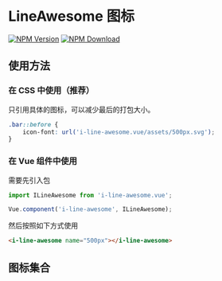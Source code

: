 # LineAwesome 图标

[![NPM Version][npm-img]][npm-url]
[![NPM Download][download-img]][download-url]

[npm-img]: http://img.shields.io/npm/v/i-line-awesome.vue.svg?style=flat-square
[npm-url]: http://npmjs.org/package/i-line-awesome.vue
[download-img]: https://img.shields.io/npm/dm/i-line-awesome.vue.svg?style=flat-square
[download-url]: https://npmjs.org/package/i-line-awesome.vue

## 使用方法

### 在 CSS 中使用（推荐）

只引用具体的图标，可以减少最后的打包大小。

``` css
.bar::before {
    icon-font: url('i-line-awesome.vue/assets/500px.svg');
}
```

### 在 Vue 组件中使用

需要先引入包

``` js
import ILineAwesome from 'i-line-awesome.vue';

Vue.component('i-line-awesome', ILineAwesome);
```

然后按照如下方式使用

``` html
<i-line-awesome name="500px"></i-line-awesome>
```

## 图标集合

<u-icon-example title="500px"><i-line-awesome name="500px"></i-line-awesome></u-icon-example>
<u-icon-example title="adjust"><i-line-awesome name="adjust"></i-line-awesome></u-icon-example>
<u-icon-example title="adn"><i-line-awesome name="adn"></i-line-awesome></u-icon-example>
<u-icon-example title="align-center"><i-line-awesome name="align-center"></i-line-awesome></u-icon-example>
<u-icon-example title="align-justify"><i-line-awesome name="align-justify"></i-line-awesome></u-icon-example>
<u-icon-example title="align-left"><i-line-awesome name="align-left"></i-line-awesome></u-icon-example>
<u-icon-example title="align-right"><i-line-awesome name="align-right"></i-line-awesome></u-icon-example>
<u-icon-example title="amazon"><i-line-awesome name="amazon"></i-line-awesome></u-icon-example>
<u-icon-example title="ambulance"><i-line-awesome name="ambulance"></i-line-awesome></u-icon-example>
<u-icon-example title="anchor"><i-line-awesome name="anchor"></i-line-awesome></u-icon-example>
<u-icon-example title="android"><i-line-awesome name="android"></i-line-awesome></u-icon-example>
<u-icon-example title="angellist"><i-line-awesome name="angellist"></i-line-awesome></u-icon-example>
<u-icon-example title="angle-double-down"><i-line-awesome name="angle-double-down"></i-line-awesome></u-icon-example>
<u-icon-example title="angle-double-left"><i-line-awesome name="angle-double-left"></i-line-awesome></u-icon-example>
<u-icon-example title="angle-double-right"><i-line-awesome name="angle-double-right"></i-line-awesome></u-icon-example>
<u-icon-example title="angle-double-up"><i-line-awesome name="angle-double-up"></i-line-awesome></u-icon-example>
<u-icon-example title="angle-down"><i-line-awesome name="angle-down"></i-line-awesome></u-icon-example>
<u-icon-example title="angle-left"><i-line-awesome name="angle-left"></i-line-awesome></u-icon-example>
<u-icon-example title="angle-right"><i-line-awesome name="angle-right"></i-line-awesome></u-icon-example>
<u-icon-example title="angle-up"><i-line-awesome name="angle-up"></i-line-awesome></u-icon-example>
<u-icon-example title="apple"><i-line-awesome name="apple"></i-line-awesome></u-icon-example>
<u-icon-example title="archive"><i-line-awesome name="archive"></i-line-awesome></u-icon-example>
<u-icon-example title="area-chart"><i-line-awesome name="area-chart"></i-line-awesome></u-icon-example>
<u-icon-example title="arrow-circle-down"><i-line-awesome name="arrow-circle-down"></i-line-awesome></u-icon-example>
<u-icon-example title="arrow-circle-left"><i-line-awesome name="arrow-circle-left"></i-line-awesome></u-icon-example>
<u-icon-example title="arrow-circle-o-down"><i-line-awesome name="arrow-circle-o-down"></i-line-awesome></u-icon-example>
<u-icon-example title="arrow-circle-o-left"><i-line-awesome name="arrow-circle-o-left"></i-line-awesome></u-icon-example>
<u-icon-example title="arrow-circle-o-right"><i-line-awesome name="arrow-circle-o-right"></i-line-awesome></u-icon-example>
<u-icon-example title="arrow-circle-o-up"><i-line-awesome name="arrow-circle-o-up"></i-line-awesome></u-icon-example>
<u-icon-example title="arrow-circle-right"><i-line-awesome name="arrow-circle-right"></i-line-awesome></u-icon-example>
<u-icon-example title="arrow-circle-up"><i-line-awesome name="arrow-circle-up"></i-line-awesome></u-icon-example>
<u-icon-example title="arrow-down"><i-line-awesome name="arrow-down"></i-line-awesome></u-icon-example>
<u-icon-example title="arrow-left"><i-line-awesome name="arrow-left"></i-line-awesome></u-icon-example>
<u-icon-example title="arrow-right"><i-line-awesome name="arrow-right"></i-line-awesome></u-icon-example>
<u-icon-example title="arrow-up"><i-line-awesome name="arrow-up"></i-line-awesome></u-icon-example>
<u-icon-example title="arrows-alt"><i-line-awesome name="arrows-alt"></i-line-awesome></u-icon-example>
<u-icon-example title="arrows-h"><i-line-awesome name="arrows-h"></i-line-awesome></u-icon-example>
<u-icon-example title="arrows-v"><i-line-awesome name="arrows-v"></i-line-awesome></u-icon-example>
<u-icon-example title="arrows"><i-line-awesome name="arrows"></i-line-awesome></u-icon-example>
<u-icon-example title="asterisk"><i-line-awesome name="asterisk"></i-line-awesome></u-icon-example>
<u-icon-example title="at"><i-line-awesome name="at"></i-line-awesome></u-icon-example>
<u-icon-example title="automobile"><i-line-awesome name="automobile"></i-line-awesome></u-icon-example>
<u-icon-example title="backward"><i-line-awesome name="backward"></i-line-awesome></u-icon-example>
<u-icon-example title="balance-scale"><i-line-awesome name="balance-scale"></i-line-awesome></u-icon-example>
<u-icon-example title="ban"><i-line-awesome name="ban"></i-line-awesome></u-icon-example>
<u-icon-example title="bank"><i-line-awesome name="bank"></i-line-awesome></u-icon-example>
<u-icon-example title="bar-chart-o"><i-line-awesome name="bar-chart-o"></i-line-awesome></u-icon-example>
<u-icon-example title="bar-chart"><i-line-awesome name="bar-chart"></i-line-awesome></u-icon-example>
<u-icon-example title="barcode"><i-line-awesome name="barcode"></i-line-awesome></u-icon-example>
<u-icon-example title="bars"><i-line-awesome name="bars"></i-line-awesome></u-icon-example>
<u-icon-example title="battery-0"><i-line-awesome name="battery-0"></i-line-awesome></u-icon-example>
<u-icon-example title="battery-1"><i-line-awesome name="battery-1"></i-line-awesome></u-icon-example>
<u-icon-example title="battery-2"><i-line-awesome name="battery-2"></i-line-awesome></u-icon-example>
<u-icon-example title="battery-3"><i-line-awesome name="battery-3"></i-line-awesome></u-icon-example>
<u-icon-example title="battery-4"><i-line-awesome name="battery-4"></i-line-awesome></u-icon-example>
<u-icon-example title="battery-empty"><i-line-awesome name="battery-empty"></i-line-awesome></u-icon-example>
<u-icon-example title="battery-full"><i-line-awesome name="battery-full"></i-line-awesome></u-icon-example>
<u-icon-example title="battery-half"><i-line-awesome name="battery-half"></i-line-awesome></u-icon-example>
<u-icon-example title="battery-quarter"><i-line-awesome name="battery-quarter"></i-line-awesome></u-icon-example>
<u-icon-example title="battery-three-quarters"><i-line-awesome name="battery-three-quarters"></i-line-awesome></u-icon-example>
<u-icon-example title="bed"><i-line-awesome name="bed"></i-line-awesome></u-icon-example>
<u-icon-example title="beer"><i-line-awesome name="beer"></i-line-awesome></u-icon-example>
<u-icon-example title="behance-square"><i-line-awesome name="behance-square"></i-line-awesome></u-icon-example>
<u-icon-example title="behance"><i-line-awesome name="behance"></i-line-awesome></u-icon-example>
<u-icon-example title="bell-o"><i-line-awesome name="bell-o"></i-line-awesome></u-icon-example>
<u-icon-example title="bell-slash-o"><i-line-awesome name="bell-slash-o"></i-line-awesome></u-icon-example>
<u-icon-example title="bell-slash"><i-line-awesome name="bell-slash"></i-line-awesome></u-icon-example>
<u-icon-example title="bell"><i-line-awesome name="bell"></i-line-awesome></u-icon-example>
<u-icon-example title="bicycle"><i-line-awesome name="bicycle"></i-line-awesome></u-icon-example>
<u-icon-example title="binoculars"><i-line-awesome name="binoculars"></i-line-awesome></u-icon-example>
<u-icon-example title="birthday-cake"><i-line-awesome name="birthday-cake"></i-line-awesome></u-icon-example>
<u-icon-example title="bitbucket-square"><i-line-awesome name="bitbucket-square"></i-line-awesome></u-icon-example>
<u-icon-example title="bitbucket"><i-line-awesome name="bitbucket"></i-line-awesome></u-icon-example>
<u-icon-example title="bitcoin"><i-line-awesome name="bitcoin"></i-line-awesome></u-icon-example>
<u-icon-example title="black-tie"><i-line-awesome name="black-tie"></i-line-awesome></u-icon-example>
<u-icon-example title="bold"><i-line-awesome name="bold"></i-line-awesome></u-icon-example>
<u-icon-example title="bolt"><i-line-awesome name="bolt"></i-line-awesome></u-icon-example>
<u-icon-example title="bomb"><i-line-awesome name="bomb"></i-line-awesome></u-icon-example>
<u-icon-example title="book"><i-line-awesome name="book"></i-line-awesome></u-icon-example>
<u-icon-example title="bookmark-o"><i-line-awesome name="bookmark-o"></i-line-awesome></u-icon-example>
<u-icon-example title="bookmark"><i-line-awesome name="bookmark"></i-line-awesome></u-icon-example>
<u-icon-example title="briefcase"><i-line-awesome name="briefcase"></i-line-awesome></u-icon-example>
<u-icon-example title="btc"><i-line-awesome name="btc"></i-line-awesome></u-icon-example>
<u-icon-example title="bug"><i-line-awesome name="bug"></i-line-awesome></u-icon-example>
<u-icon-example title="building-o"><i-line-awesome name="building-o"></i-line-awesome></u-icon-example>
<u-icon-example title="building"><i-line-awesome name="building"></i-line-awesome></u-icon-example>
<u-icon-example title="bullhorn"><i-line-awesome name="bullhorn"></i-line-awesome></u-icon-example>
<u-icon-example title="bullseye"><i-line-awesome name="bullseye"></i-line-awesome></u-icon-example>
<u-icon-example title="bus"><i-line-awesome name="bus"></i-line-awesome></u-icon-example>
<u-icon-example title="buysellads"><i-line-awesome name="buysellads"></i-line-awesome></u-icon-example>
<u-icon-example title="cab"><i-line-awesome name="cab"></i-line-awesome></u-icon-example>
<u-icon-example title="calculator"><i-line-awesome name="calculator"></i-line-awesome></u-icon-example>
<u-icon-example title="calendar-check-o"><i-line-awesome name="calendar-check-o"></i-line-awesome></u-icon-example>
<u-icon-example title="calendar-minus-o"><i-line-awesome name="calendar-minus-o"></i-line-awesome></u-icon-example>
<u-icon-example title="calendar-o"><i-line-awesome name="calendar-o"></i-line-awesome></u-icon-example>
<u-icon-example title="calendar-plus-o"><i-line-awesome name="calendar-plus-o"></i-line-awesome></u-icon-example>
<u-icon-example title="calendar-times-o"><i-line-awesome name="calendar-times-o"></i-line-awesome></u-icon-example>
<u-icon-example title="calendar"><i-line-awesome name="calendar"></i-line-awesome></u-icon-example>
<u-icon-example title="camera-retro"><i-line-awesome name="camera-retro"></i-line-awesome></u-icon-example>
<u-icon-example title="camera"><i-line-awesome name="camera"></i-line-awesome></u-icon-example>
<u-icon-example title="car"><i-line-awesome name="car"></i-line-awesome></u-icon-example>
<u-icon-example title="caret-down"><i-line-awesome name="caret-down"></i-line-awesome></u-icon-example>
<u-icon-example title="caret-left"><i-line-awesome name="caret-left"></i-line-awesome></u-icon-example>
<u-icon-example title="caret-right"><i-line-awesome name="caret-right"></i-line-awesome></u-icon-example>
<u-icon-example title="caret-square-o-down"><i-line-awesome name="caret-square-o-down"></i-line-awesome></u-icon-example>
<u-icon-example title="caret-square-o-left"><i-line-awesome name="caret-square-o-left"></i-line-awesome></u-icon-example>
<u-icon-example title="caret-square-o-right"><i-line-awesome name="caret-square-o-right"></i-line-awesome></u-icon-example>
<u-icon-example title="caret-square-o-up"><i-line-awesome name="caret-square-o-up"></i-line-awesome></u-icon-example>
<u-icon-example title="caret-up"><i-line-awesome name="caret-up"></i-line-awesome></u-icon-example>
<u-icon-example title="cart-arrow-down"><i-line-awesome name="cart-arrow-down"></i-line-awesome></u-icon-example>
<u-icon-example title="cart-plus"><i-line-awesome name="cart-plus"></i-line-awesome></u-icon-example>
<u-icon-example title="cc-amex"><i-line-awesome name="cc-amex"></i-line-awesome></u-icon-example>
<u-icon-example title="cc-diners-club"><i-line-awesome name="cc-diners-club"></i-line-awesome></u-icon-example>
<u-icon-example title="cc-discover"><i-line-awesome name="cc-discover"></i-line-awesome></u-icon-example>
<u-icon-example title="cc-jcb"><i-line-awesome name="cc-jcb"></i-line-awesome></u-icon-example>
<u-icon-example title="cc-mastercard"><i-line-awesome name="cc-mastercard"></i-line-awesome></u-icon-example>
<u-icon-example title="cc-paypal"><i-line-awesome name="cc-paypal"></i-line-awesome></u-icon-example>
<u-icon-example title="cc-stripe"><i-line-awesome name="cc-stripe"></i-line-awesome></u-icon-example>
<u-icon-example title="cc-visa"><i-line-awesome name="cc-visa"></i-line-awesome></u-icon-example>
<u-icon-example title="cc"><i-line-awesome name="cc"></i-line-awesome></u-icon-example>
<u-icon-example title="certificate"><i-line-awesome name="certificate"></i-line-awesome></u-icon-example>
<u-icon-example title="chain-broken"><i-line-awesome name="chain-broken"></i-line-awesome></u-icon-example>
<u-icon-example title="chain"><i-line-awesome name="chain"></i-line-awesome></u-icon-example>
<u-icon-example title="check-circle-o"><i-line-awesome name="check-circle-o"></i-line-awesome></u-icon-example>
<u-icon-example title="check-circle"><i-line-awesome name="check-circle"></i-line-awesome></u-icon-example>
<u-icon-example title="check-square-o"><i-line-awesome name="check-square-o"></i-line-awesome></u-icon-example>
<u-icon-example title="check-square"><i-line-awesome name="check-square"></i-line-awesome></u-icon-example>
<u-icon-example title="check"><i-line-awesome name="check"></i-line-awesome></u-icon-example>
<u-icon-example title="chevron-circle-down"><i-line-awesome name="chevron-circle-down"></i-line-awesome></u-icon-example>
<u-icon-example title="chevron-circle-left"><i-line-awesome name="chevron-circle-left"></i-line-awesome></u-icon-example>
<u-icon-example title="chevron-circle-right"><i-line-awesome name="chevron-circle-right"></i-line-awesome></u-icon-example>
<u-icon-example title="chevron-circle-up"><i-line-awesome name="chevron-circle-up"></i-line-awesome></u-icon-example>
<u-icon-example title="chevron-down"><i-line-awesome name="chevron-down"></i-line-awesome></u-icon-example>
<u-icon-example title="chevron-left"><i-line-awesome name="chevron-left"></i-line-awesome></u-icon-example>
<u-icon-example title="chevron-right"><i-line-awesome name="chevron-right"></i-line-awesome></u-icon-example>
<u-icon-example title="chevron-up"><i-line-awesome name="chevron-up"></i-line-awesome></u-icon-example>
<u-icon-example title="child"><i-line-awesome name="child"></i-line-awesome></u-icon-example>
<u-icon-example title="chrome"><i-line-awesome name="chrome"></i-line-awesome></u-icon-example>
<u-icon-example title="circle-o-notch"><i-line-awesome name="circle-o-notch"></i-line-awesome></u-icon-example>
<u-icon-example title="circle-o"><i-line-awesome name="circle-o"></i-line-awesome></u-icon-example>
<u-icon-example title="circle-thin"><i-line-awesome name="circle-thin"></i-line-awesome></u-icon-example>
<u-icon-example title="circle"><i-line-awesome name="circle"></i-line-awesome></u-icon-example>
<u-icon-example title="clipboard"><i-line-awesome name="clipboard"></i-line-awesome></u-icon-example>
<u-icon-example title="clock-o"><i-line-awesome name="clock-o"></i-line-awesome></u-icon-example>
<u-icon-example title="clone"><i-line-awesome name="clone"></i-line-awesome></u-icon-example>
<u-icon-example title="close"><i-line-awesome name="close"></i-line-awesome></u-icon-example>
<u-icon-example title="cloud-download"><i-line-awesome name="cloud-download"></i-line-awesome></u-icon-example>
<u-icon-example title="cloud-upload"><i-line-awesome name="cloud-upload"></i-line-awesome></u-icon-example>
<u-icon-example title="cloud"><i-line-awesome name="cloud"></i-line-awesome></u-icon-example>
<u-icon-example title="cny"><i-line-awesome name="cny"></i-line-awesome></u-icon-example>
<u-icon-example title="code-fork"><i-line-awesome name="code-fork"></i-line-awesome></u-icon-example>
<u-icon-example title="code"><i-line-awesome name="code"></i-line-awesome></u-icon-example>
<u-icon-example title="codepen"><i-line-awesome name="codepen"></i-line-awesome></u-icon-example>
<u-icon-example title="coffee"><i-line-awesome name="coffee"></i-line-awesome></u-icon-example>
<u-icon-example title="cog"><i-line-awesome name="cog"></i-line-awesome></u-icon-example>
<u-icon-example title="cogs"><i-line-awesome name="cogs"></i-line-awesome></u-icon-example>
<u-icon-example title="columns"><i-line-awesome name="columns"></i-line-awesome></u-icon-example>
<u-icon-example title="comment-o"><i-line-awesome name="comment-o"></i-line-awesome></u-icon-example>
<u-icon-example title="comment"><i-line-awesome name="comment"></i-line-awesome></u-icon-example>
<u-icon-example title="commenting-o"><i-line-awesome name="commenting-o"></i-line-awesome></u-icon-example>
<u-icon-example title="commenting"><i-line-awesome name="commenting"></i-line-awesome></u-icon-example>
<u-icon-example title="comments-o"><i-line-awesome name="comments-o"></i-line-awesome></u-icon-example>
<u-icon-example title="comments"><i-line-awesome name="comments"></i-line-awesome></u-icon-example>
<u-icon-example title="compass"><i-line-awesome name="compass"></i-line-awesome></u-icon-example>
<u-icon-example title="compress"><i-line-awesome name="compress"></i-line-awesome></u-icon-example>
<u-icon-example title="connectdevelop"><i-line-awesome name="connectdevelop"></i-line-awesome></u-icon-example>
<u-icon-example title="contao"><i-line-awesome name="contao"></i-line-awesome></u-icon-example>
<u-icon-example title="copy"><i-line-awesome name="copy"></i-line-awesome></u-icon-example>
<u-icon-example title="copyright"><i-line-awesome name="copyright"></i-line-awesome></u-icon-example>
<u-icon-example title="creative-commons"><i-line-awesome name="creative-commons"></i-line-awesome></u-icon-example>
<u-icon-example title="credit-card"><i-line-awesome name="credit-card"></i-line-awesome></u-icon-example>
<u-icon-example title="crop"><i-line-awesome name="crop"></i-line-awesome></u-icon-example>
<u-icon-example title="crosshairs"><i-line-awesome name="crosshairs"></i-line-awesome></u-icon-example>
<u-icon-example title="css3"><i-line-awesome name="css3"></i-line-awesome></u-icon-example>
<u-icon-example title="cube"><i-line-awesome name="cube"></i-line-awesome></u-icon-example>
<u-icon-example title="cubes"><i-line-awesome name="cubes"></i-line-awesome></u-icon-example>
<u-icon-example title="cut"><i-line-awesome name="cut"></i-line-awesome></u-icon-example>
<u-icon-example title="cutlery"><i-line-awesome name="cutlery"></i-line-awesome></u-icon-example>
<u-icon-example title="dashboard"><i-line-awesome name="dashboard"></i-line-awesome></u-icon-example>
<u-icon-example title="dashcube"><i-line-awesome name="dashcube"></i-line-awesome></u-icon-example>
<u-icon-example title="database"><i-line-awesome name="database"></i-line-awesome></u-icon-example>
<u-icon-example title="dedent"><i-line-awesome name="dedent"></i-line-awesome></u-icon-example>
<u-icon-example title="delicious"><i-line-awesome name="delicious"></i-line-awesome></u-icon-example>
<u-icon-example title="desktop"><i-line-awesome name="desktop"></i-line-awesome></u-icon-example>
<u-icon-example title="deviantart"><i-line-awesome name="deviantart"></i-line-awesome></u-icon-example>
<u-icon-example title="diamond"><i-line-awesome name="diamond"></i-line-awesome></u-icon-example>
<u-icon-example title="digg"><i-line-awesome name="digg"></i-line-awesome></u-icon-example>
<u-icon-example title="dollar"><i-line-awesome name="dollar"></i-line-awesome></u-icon-example>
<u-icon-example title="dot-circle-o"><i-line-awesome name="dot-circle-o"></i-line-awesome></u-icon-example>
<u-icon-example title="download"><i-line-awesome name="download"></i-line-awesome></u-icon-example>
<u-icon-example title="dribbble"><i-line-awesome name="dribbble"></i-line-awesome></u-icon-example>
<u-icon-example title="dropbox"><i-line-awesome name="dropbox"></i-line-awesome></u-icon-example>
<u-icon-example title="drupal"><i-line-awesome name="drupal"></i-line-awesome></u-icon-example>
<u-icon-example title="edit"><i-line-awesome name="edit"></i-line-awesome></u-icon-example>
<u-icon-example title="eject"><i-line-awesome name="eject"></i-line-awesome></u-icon-example>
<u-icon-example title="ellipsis-h"><i-line-awesome name="ellipsis-h"></i-line-awesome></u-icon-example>
<u-icon-example title="ellipsis-v"><i-line-awesome name="ellipsis-v"></i-line-awesome></u-icon-example>
<u-icon-example title="empire"><i-line-awesome name="empire"></i-line-awesome></u-icon-example>
<u-icon-example title="envelope-o"><i-line-awesome name="envelope-o"></i-line-awesome></u-icon-example>
<u-icon-example title="envelope-square"><i-line-awesome name="envelope-square"></i-line-awesome></u-icon-example>
<u-icon-example title="envelope"><i-line-awesome name="envelope"></i-line-awesome></u-icon-example>
<u-icon-example title="eraser"><i-line-awesome name="eraser"></i-line-awesome></u-icon-example>
<u-icon-example title="eur"><i-line-awesome name="eur"></i-line-awesome></u-icon-example>
<u-icon-example title="euro"><i-line-awesome name="euro"></i-line-awesome></u-icon-example>
<u-icon-example title="exchange"><i-line-awesome name="exchange"></i-line-awesome></u-icon-example>
<u-icon-example title="exclamation-circle"><i-line-awesome name="exclamation-circle"></i-line-awesome></u-icon-example>
<u-icon-example title="exclamation-triangle"><i-line-awesome name="exclamation-triangle"></i-line-awesome></u-icon-example>
<u-icon-example title="exclamation"><i-line-awesome name="exclamation"></i-line-awesome></u-icon-example>
<u-icon-example title="expand"><i-line-awesome name="expand"></i-line-awesome></u-icon-example>
<u-icon-example title="expeditedssl"><i-line-awesome name="expeditedssl"></i-line-awesome></u-icon-example>
<u-icon-example title="external-link-square"><i-line-awesome name="external-link-square"></i-line-awesome></u-icon-example>
<u-icon-example title="external-link"><i-line-awesome name="external-link"></i-line-awesome></u-icon-example>
<u-icon-example title="eye-slash"><i-line-awesome name="eye-slash"></i-line-awesome></u-icon-example>
<u-icon-example title="eye"><i-line-awesome name="eye"></i-line-awesome></u-icon-example>
<u-icon-example title="eyedropper"><i-line-awesome name="eyedropper"></i-line-awesome></u-icon-example>
<u-icon-example title="facebook-official"><i-line-awesome name="facebook-official"></i-line-awesome></u-icon-example>
<u-icon-example title="facebook-square"><i-line-awesome name="facebook-square"></i-line-awesome></u-icon-example>
<u-icon-example title="facebook"><i-line-awesome name="facebook"></i-line-awesome></u-icon-example>
<u-icon-example title="fast-backward"><i-line-awesome name="fast-backward"></i-line-awesome></u-icon-example>
<u-icon-example title="fast-forward"><i-line-awesome name="fast-forward"></i-line-awesome></u-icon-example>
<u-icon-example title="fax"><i-line-awesome name="fax"></i-line-awesome></u-icon-example>
<u-icon-example title="female"><i-line-awesome name="female"></i-line-awesome></u-icon-example>
<u-icon-example title="fighter-jet"><i-line-awesome name="fighter-jet"></i-line-awesome></u-icon-example>
<u-icon-example title="file-archive-o"><i-line-awesome name="file-archive-o"></i-line-awesome></u-icon-example>
<u-icon-example title="file-audio-o"><i-line-awesome name="file-audio-o"></i-line-awesome></u-icon-example>
<u-icon-example title="file-code-o"><i-line-awesome name="file-code-o"></i-line-awesome></u-icon-example>
<u-icon-example title="file-excel-o"><i-line-awesome name="file-excel-o"></i-line-awesome></u-icon-example>
<u-icon-example title="file-image-o"><i-line-awesome name="file-image-o"></i-line-awesome></u-icon-example>
<u-icon-example title="file-movie-o"><i-line-awesome name="file-movie-o"></i-line-awesome></u-icon-example>
<u-icon-example title="file-o"><i-line-awesome name="file-o"></i-line-awesome></u-icon-example>
<u-icon-example title="file-pdf-o"><i-line-awesome name="file-pdf-o"></i-line-awesome></u-icon-example>
<u-icon-example title="file-photo-o"><i-line-awesome name="file-photo-o"></i-line-awesome></u-icon-example>
<u-icon-example title="file-picture-o"><i-line-awesome name="file-picture-o"></i-line-awesome></u-icon-example>
<u-icon-example title="file-powerpoint-o"><i-line-awesome name="file-powerpoint-o"></i-line-awesome></u-icon-example>
<u-icon-example title="file-sound-o"><i-line-awesome name="file-sound-o"></i-line-awesome></u-icon-example>
<u-icon-example title="file-text-o"><i-line-awesome name="file-text-o"></i-line-awesome></u-icon-example>
<u-icon-example title="file-text"><i-line-awesome name="file-text"></i-line-awesome></u-icon-example>
<u-icon-example title="file-video-o"><i-line-awesome name="file-video-o"></i-line-awesome></u-icon-example>
<u-icon-example title="file-word-o"><i-line-awesome name="file-word-o"></i-line-awesome></u-icon-example>
<u-icon-example title="file-zip-o"><i-line-awesome name="file-zip-o"></i-line-awesome></u-icon-example>
<u-icon-example title="file"><i-line-awesome name="file"></i-line-awesome></u-icon-example>
<u-icon-example title="files-o"><i-line-awesome name="files-o"></i-line-awesome></u-icon-example>
<u-icon-example title="film"><i-line-awesome name="film"></i-line-awesome></u-icon-example>
<u-icon-example title="filter"><i-line-awesome name="filter"></i-line-awesome></u-icon-example>
<u-icon-example title="fire-extinguisher"><i-line-awesome name="fire-extinguisher"></i-line-awesome></u-icon-example>
<u-icon-example title="fire"><i-line-awesome name="fire"></i-line-awesome></u-icon-example>
<u-icon-example title="firefox"><i-line-awesome name="firefox"></i-line-awesome></u-icon-example>
<u-icon-example title="flag-checkered"><i-line-awesome name="flag-checkered"></i-line-awesome></u-icon-example>
<u-icon-example title="flag-o"><i-line-awesome name="flag-o"></i-line-awesome></u-icon-example>
<u-icon-example title="flag"><i-line-awesome name="flag"></i-line-awesome></u-icon-example>
<u-icon-example title="flash"><i-line-awesome name="flash"></i-line-awesome></u-icon-example>
<u-icon-example title="flask"><i-line-awesome name="flask"></i-line-awesome></u-icon-example>
<u-icon-example title="flickr"><i-line-awesome name="flickr"></i-line-awesome></u-icon-example>
<u-icon-example title="floppy-o"><i-line-awesome name="floppy-o"></i-line-awesome></u-icon-example>
<u-icon-example title="folder-o"><i-line-awesome name="folder-o"></i-line-awesome></u-icon-example>
<u-icon-example title="folder-open-o"><i-line-awesome name="folder-open-o"></i-line-awesome></u-icon-example>
<u-icon-example title="folder-open"><i-line-awesome name="folder-open"></i-line-awesome></u-icon-example>
<u-icon-example title="folder"><i-line-awesome name="folder"></i-line-awesome></u-icon-example>
<u-icon-example title="font"><i-line-awesome name="font"></i-line-awesome></u-icon-example>
<u-icon-example title="fonticons"><i-line-awesome name="fonticons"></i-line-awesome></u-icon-example>
<u-icon-example title="forumbee"><i-line-awesome name="forumbee"></i-line-awesome></u-icon-example>
<u-icon-example title="forward"><i-line-awesome name="forward"></i-line-awesome></u-icon-example>
<u-icon-example title="foursquare"><i-line-awesome name="foursquare"></i-line-awesome></u-icon-example>
<u-icon-example title="frown-o"><i-line-awesome name="frown-o"></i-line-awesome></u-icon-example>
<u-icon-example title="futbol-o"><i-line-awesome name="futbol-o"></i-line-awesome></u-icon-example>
<u-icon-example title="gamepad"><i-line-awesome name="gamepad"></i-line-awesome></u-icon-example>
<u-icon-example title="gavel"><i-line-awesome name="gavel"></i-line-awesome></u-icon-example>
<u-icon-example title="gbp"><i-line-awesome name="gbp"></i-line-awesome></u-icon-example>
<u-icon-example title="gear"><i-line-awesome name="gear"></i-line-awesome></u-icon-example>
<u-icon-example title="gears"><i-line-awesome name="gears"></i-line-awesome></u-icon-example>
<u-icon-example title="genderless"><i-line-awesome name="genderless"></i-line-awesome></u-icon-example>
<u-icon-example title="get-pocket"><i-line-awesome name="get-pocket"></i-line-awesome></u-icon-example>
<u-icon-example title="gg-circle"><i-line-awesome name="gg-circle"></i-line-awesome></u-icon-example>
<u-icon-example title="gg"><i-line-awesome name="gg"></i-line-awesome></u-icon-example>
<u-icon-example title="gift"><i-line-awesome name="gift"></i-line-awesome></u-icon-example>
<u-icon-example title="git-square"><i-line-awesome name="git-square"></i-line-awesome></u-icon-example>
<u-icon-example title="git"><i-line-awesome name="git"></i-line-awesome></u-icon-example>
<u-icon-example title="github-alt"><i-line-awesome name="github-alt"></i-line-awesome></u-icon-example>
<u-icon-example title="github-square"><i-line-awesome name="github-square"></i-line-awesome></u-icon-example>
<u-icon-example title="github"><i-line-awesome name="github"></i-line-awesome></u-icon-example>
<u-icon-example title="glass"><i-line-awesome name="glass"></i-line-awesome></u-icon-example>
<u-icon-example title="globe"><i-line-awesome name="globe"></i-line-awesome></u-icon-example>
<u-icon-example title="google-plus-square"><i-line-awesome name="google-plus-square"></i-line-awesome></u-icon-example>
<u-icon-example title="google-plus"><i-line-awesome name="google-plus"></i-line-awesome></u-icon-example>
<u-icon-example title="google-wallet"><i-line-awesome name="google-wallet"></i-line-awesome></u-icon-example>
<u-icon-example title="google"><i-line-awesome name="google"></i-line-awesome></u-icon-example>
<u-icon-example title="graduation-cap"><i-line-awesome name="graduation-cap"></i-line-awesome></u-icon-example>
<u-icon-example title="gratipay"><i-line-awesome name="gratipay"></i-line-awesome></u-icon-example>
<u-icon-example title="group"><i-line-awesome name="group"></i-line-awesome></u-icon-example>
<u-icon-example title="h-square"><i-line-awesome name="h-square"></i-line-awesome></u-icon-example>
<u-icon-example title="hacker-news"><i-line-awesome name="hacker-news"></i-line-awesome></u-icon-example>
<u-icon-example title="hand-grab-o"><i-line-awesome name="hand-grab-o"></i-line-awesome></u-icon-example>
<u-icon-example title="hand-lizard-o"><i-line-awesome name="hand-lizard-o"></i-line-awesome></u-icon-example>
<u-icon-example title="hand-o-down"><i-line-awesome name="hand-o-down"></i-line-awesome></u-icon-example>
<u-icon-example title="hand-o-left"><i-line-awesome name="hand-o-left"></i-line-awesome></u-icon-example>
<u-icon-example title="hand-o-right"><i-line-awesome name="hand-o-right"></i-line-awesome></u-icon-example>
<u-icon-example title="hand-o-up"><i-line-awesome name="hand-o-up"></i-line-awesome></u-icon-example>
<u-icon-example title="hand-paper-o"><i-line-awesome name="hand-paper-o"></i-line-awesome></u-icon-example>
<u-icon-example title="hand-peace-o"><i-line-awesome name="hand-peace-o"></i-line-awesome></u-icon-example>
<u-icon-example title="hand-pointer-o"><i-line-awesome name="hand-pointer-o"></i-line-awesome></u-icon-example>
<u-icon-example title="hand-rock-o"><i-line-awesome name="hand-rock-o"></i-line-awesome></u-icon-example>
<u-icon-example title="hand-scissors-o"><i-line-awesome name="hand-scissors-o"></i-line-awesome></u-icon-example>
<u-icon-example title="hand-spock-o"><i-line-awesome name="hand-spock-o"></i-line-awesome></u-icon-example>
<u-icon-example title="hand-stop-o"><i-line-awesome name="hand-stop-o"></i-line-awesome></u-icon-example>
<u-icon-example title="hdd-o"><i-line-awesome name="hdd-o"></i-line-awesome></u-icon-example>
<u-icon-example title="header"><i-line-awesome name="header"></i-line-awesome></u-icon-example>
<u-icon-example title="headphones"><i-line-awesome name="headphones"></i-line-awesome></u-icon-example>
<u-icon-example title="heart-o"><i-line-awesome name="heart-o"></i-line-awesome></u-icon-example>
<u-icon-example title="heart"><i-line-awesome name="heart"></i-line-awesome></u-icon-example>
<u-icon-example title="heartbeat"><i-line-awesome name="heartbeat"></i-line-awesome></u-icon-example>
<u-icon-example title="history"><i-line-awesome name="history"></i-line-awesome></u-icon-example>
<u-icon-example title="home"><i-line-awesome name="home"></i-line-awesome></u-icon-example>
<u-icon-example title="hospital-o"><i-line-awesome name="hospital-o"></i-line-awesome></u-icon-example>
<u-icon-example title="hotel"><i-line-awesome name="hotel"></i-line-awesome></u-icon-example>
<u-icon-example title="hourglass-1"><i-line-awesome name="hourglass-1"></i-line-awesome></u-icon-example>
<u-icon-example title="hourglass-2"><i-line-awesome name="hourglass-2"></i-line-awesome></u-icon-example>
<u-icon-example title="hourglass-3"><i-line-awesome name="hourglass-3"></i-line-awesome></u-icon-example>
<u-icon-example title="hourglass-end"><i-line-awesome name="hourglass-end"></i-line-awesome></u-icon-example>
<u-icon-example title="hourglass-half"><i-line-awesome name="hourglass-half"></i-line-awesome></u-icon-example>
<u-icon-example title="hourglass-o"><i-line-awesome name="hourglass-o"></i-line-awesome></u-icon-example>
<u-icon-example title="hourglass-start"><i-line-awesome name="hourglass-start"></i-line-awesome></u-icon-example>
<u-icon-example title="hourglass"><i-line-awesome name="hourglass"></i-line-awesome></u-icon-example>
<u-icon-example title="houzz"><i-line-awesome name="houzz"></i-line-awesome></u-icon-example>
<u-icon-example title="html5"><i-line-awesome name="html5"></i-line-awesome></u-icon-example>
<u-icon-example title="i-cursor"><i-line-awesome name="i-cursor"></i-line-awesome></u-icon-example>
<u-icon-example title="ils"><i-line-awesome name="ils"></i-line-awesome></u-icon-example>
<u-icon-example title="image"><i-line-awesome name="image"></i-line-awesome></u-icon-example>
<u-icon-example title="inbox"><i-line-awesome name="inbox"></i-line-awesome></u-icon-example>
<u-icon-example title="indent"><i-line-awesome name="indent"></i-line-awesome></u-icon-example>
<u-icon-example title="industry"><i-line-awesome name="industry"></i-line-awesome></u-icon-example>
<u-icon-example title="info-circle"><i-line-awesome name="info-circle"></i-line-awesome></u-icon-example>
<u-icon-example title="info"><i-line-awesome name="info"></i-line-awesome></u-icon-example>
<u-icon-example title="inr"><i-line-awesome name="inr"></i-line-awesome></u-icon-example>
<u-icon-example title="instagram"><i-line-awesome name="instagram"></i-line-awesome></u-icon-example>
<u-icon-example title="institution"><i-line-awesome name="institution"></i-line-awesome></u-icon-example>
<u-icon-example title="internet-explorer"><i-line-awesome name="internet-explorer"></i-line-awesome></u-icon-example>
<u-icon-example title="ioxhost"><i-line-awesome name="ioxhost"></i-line-awesome></u-icon-example>
<u-icon-example title="italic"><i-line-awesome name="italic"></i-line-awesome></u-icon-example>
<u-icon-example title="joomla"><i-line-awesome name="joomla"></i-line-awesome></u-icon-example>
<u-icon-example title="jpy"><i-line-awesome name="jpy"></i-line-awesome></u-icon-example>
<u-icon-example title="jsfiddle"><i-line-awesome name="jsfiddle"></i-line-awesome></u-icon-example>
<u-icon-example title="key"><i-line-awesome name="key"></i-line-awesome></u-icon-example>
<u-icon-example title="keyboard-o"><i-line-awesome name="keyboard-o"></i-line-awesome></u-icon-example>
<u-icon-example title="krw"><i-line-awesome name="krw"></i-line-awesome></u-icon-example>
<u-icon-example title="language"><i-line-awesome name="language"></i-line-awesome></u-icon-example>
<u-icon-example title="laptop"><i-line-awesome name="laptop"></i-line-awesome></u-icon-example>
<u-icon-example title="lastfm-square"><i-line-awesome name="lastfm-square"></i-line-awesome></u-icon-example>
<u-icon-example title="lastfm"><i-line-awesome name="lastfm"></i-line-awesome></u-icon-example>
<u-icon-example title="leaf"><i-line-awesome name="leaf"></i-line-awesome></u-icon-example>
<u-icon-example title="leanpub"><i-line-awesome name="leanpub"></i-line-awesome></u-icon-example>
<u-icon-example title="legal"><i-line-awesome name="legal"></i-line-awesome></u-icon-example>
<u-icon-example title="lemon-o"><i-line-awesome name="lemon-o"></i-line-awesome></u-icon-example>
<u-icon-example title="level-down"><i-line-awesome name="level-down"></i-line-awesome></u-icon-example>
<u-icon-example title="level-up"><i-line-awesome name="level-up"></i-line-awesome></u-icon-example>
<u-icon-example title="life-bouy"><i-line-awesome name="life-bouy"></i-line-awesome></u-icon-example>
<u-icon-example title="life-buoy"><i-line-awesome name="life-buoy"></i-line-awesome></u-icon-example>
<u-icon-example title="life-ring"><i-line-awesome name="life-ring"></i-line-awesome></u-icon-example>
<u-icon-example title="life-saver"><i-line-awesome name="life-saver"></i-line-awesome></u-icon-example>
<u-icon-example title="lightbulb-o"><i-line-awesome name="lightbulb-o"></i-line-awesome></u-icon-example>
<u-icon-example title="line-chart"><i-line-awesome name="line-chart"></i-line-awesome></u-icon-example>
<u-icon-example title="link"><i-line-awesome name="link"></i-line-awesome></u-icon-example>
<u-icon-example title="linkedin-square"><i-line-awesome name="linkedin-square"></i-line-awesome></u-icon-example>
<u-icon-example title="linkedin"><i-line-awesome name="linkedin"></i-line-awesome></u-icon-example>
<u-icon-example title="linux"><i-line-awesome name="linux"></i-line-awesome></u-icon-example>
<u-icon-example title="list-alt"><i-line-awesome name="list-alt"></i-line-awesome></u-icon-example>
<u-icon-example title="list-ol"><i-line-awesome name="list-ol"></i-line-awesome></u-icon-example>
<u-icon-example title="list-ul"><i-line-awesome name="list-ul"></i-line-awesome></u-icon-example>
<u-icon-example title="list"><i-line-awesome name="list"></i-line-awesome></u-icon-example>
<u-icon-example title="location-arrow"><i-line-awesome name="location-arrow"></i-line-awesome></u-icon-example>
<u-icon-example title="lock"><i-line-awesome name="lock"></i-line-awesome></u-icon-example>
<u-icon-example title="long-arrow-down"><i-line-awesome name="long-arrow-down"></i-line-awesome></u-icon-example>
<u-icon-example title="long-arrow-left"><i-line-awesome name="long-arrow-left"></i-line-awesome></u-icon-example>
<u-icon-example title="long-arrow-right"><i-line-awesome name="long-arrow-right"></i-line-awesome></u-icon-example>
<u-icon-example title="long-arrow-up"><i-line-awesome name="long-arrow-up"></i-line-awesome></u-icon-example>
<u-icon-example title="magic"><i-line-awesome name="magic"></i-line-awesome></u-icon-example>
<u-icon-example title="magnet"><i-line-awesome name="magnet"></i-line-awesome></u-icon-example>
<u-icon-example title="mail-forward"><i-line-awesome name="mail-forward"></i-line-awesome></u-icon-example>
<u-icon-example title="mail-reply-all"><i-line-awesome name="mail-reply-all"></i-line-awesome></u-icon-example>
<u-icon-example title="mail-reply"><i-line-awesome name="mail-reply"></i-line-awesome></u-icon-example>
<u-icon-example title="male"><i-line-awesome name="male"></i-line-awesome></u-icon-example>
<u-icon-example title="map-marker"><i-line-awesome name="map-marker"></i-line-awesome></u-icon-example>
<u-icon-example title="map-o"><i-line-awesome name="map-o"></i-line-awesome></u-icon-example>
<u-icon-example title="map-pin"><i-line-awesome name="map-pin"></i-line-awesome></u-icon-example>
<u-icon-example title="map-signs"><i-line-awesome name="map-signs"></i-line-awesome></u-icon-example>
<u-icon-example title="map"><i-line-awesome name="map"></i-line-awesome></u-icon-example>
<u-icon-example title="mars-double"><i-line-awesome name="mars-double"></i-line-awesome></u-icon-example>
<u-icon-example title="mars-stroke-h"><i-line-awesome name="mars-stroke-h"></i-line-awesome></u-icon-example>
<u-icon-example title="mars-stroke-v"><i-line-awesome name="mars-stroke-v"></i-line-awesome></u-icon-example>
<u-icon-example title="mars-stroke"><i-line-awesome name="mars-stroke"></i-line-awesome></u-icon-example>
<u-icon-example title="mars"><i-line-awesome name="mars"></i-line-awesome></u-icon-example>
<u-icon-example title="maxcdn"><i-line-awesome name="maxcdn"></i-line-awesome></u-icon-example>
<u-icon-example title="meanpath"><i-line-awesome name="meanpath"></i-line-awesome></u-icon-example>
<u-icon-example title="medium"><i-line-awesome name="medium"></i-line-awesome></u-icon-example>
<u-icon-example title="medkit"><i-line-awesome name="medkit"></i-line-awesome></u-icon-example>
<u-icon-example title="meh-o"><i-line-awesome name="meh-o"></i-line-awesome></u-icon-example>
<u-icon-example title="mercury"><i-line-awesome name="mercury"></i-line-awesome></u-icon-example>
<u-icon-example title="microphone-slash"><i-line-awesome name="microphone-slash"></i-line-awesome></u-icon-example>
<u-icon-example title="microphone"><i-line-awesome name="microphone"></i-line-awesome></u-icon-example>
<u-icon-example title="minus-circle"><i-line-awesome name="minus-circle"></i-line-awesome></u-icon-example>
<u-icon-example title="minus-square-o"><i-line-awesome name="minus-square-o"></i-line-awesome></u-icon-example>
<u-icon-example title="minus-square"><i-line-awesome name="minus-square"></i-line-awesome></u-icon-example>
<u-icon-example title="minus"><i-line-awesome name="minus"></i-line-awesome></u-icon-example>
<u-icon-example title="mobile-phone"><i-line-awesome name="mobile-phone"></i-line-awesome></u-icon-example>
<u-icon-example title="mobile"><i-line-awesome name="mobile"></i-line-awesome></u-icon-example>
<u-icon-example title="money"><i-line-awesome name="money"></i-line-awesome></u-icon-example>
<u-icon-example title="moon-o"><i-line-awesome name="moon-o"></i-line-awesome></u-icon-example>
<u-icon-example title="mortar-board"><i-line-awesome name="mortar-board"></i-line-awesome></u-icon-example>
<u-icon-example title="motorcycle"><i-line-awesome name="motorcycle"></i-line-awesome></u-icon-example>
<u-icon-example title="mouse-pointer"><i-line-awesome name="mouse-pointer"></i-line-awesome></u-icon-example>
<u-icon-example title="music"><i-line-awesome name="music"></i-line-awesome></u-icon-example>
<u-icon-example title="navicon"><i-line-awesome name="navicon"></i-line-awesome></u-icon-example>
<u-icon-example title="neuter"><i-line-awesome name="neuter"></i-line-awesome></u-icon-example>
<u-icon-example title="newspaper-o"><i-line-awesome name="newspaper-o"></i-line-awesome></u-icon-example>
<u-icon-example title="object-group"><i-line-awesome name="object-group"></i-line-awesome></u-icon-example>
<u-icon-example title="object-ungroup"><i-line-awesome name="object-ungroup"></i-line-awesome></u-icon-example>
<u-icon-example title="odnoklassniki-square"><i-line-awesome name="odnoklassniki-square"></i-line-awesome></u-icon-example>
<u-icon-example title="odnoklassniki"><i-line-awesome name="odnoklassniki"></i-line-awesome></u-icon-example>
<u-icon-example title="opencart"><i-line-awesome name="opencart"></i-line-awesome></u-icon-example>
<u-icon-example title="openid"><i-line-awesome name="openid"></i-line-awesome></u-icon-example>
<u-icon-example title="opera"><i-line-awesome name="opera"></i-line-awesome></u-icon-example>
<u-icon-example title="optin-monster"><i-line-awesome name="optin-monster"></i-line-awesome></u-icon-example>
<u-icon-example title="outdent"><i-line-awesome name="outdent"></i-line-awesome></u-icon-example>
<u-icon-example title="pagelines"><i-line-awesome name="pagelines"></i-line-awesome></u-icon-example>
<u-icon-example title="paint-brush"><i-line-awesome name="paint-brush"></i-line-awesome></u-icon-example>
<u-icon-example title="paper-plane-o"><i-line-awesome name="paper-plane-o"></i-line-awesome></u-icon-example>
<u-icon-example title="paper-plane"><i-line-awesome name="paper-plane"></i-line-awesome></u-icon-example>
<u-icon-example title="paperclip"><i-line-awesome name="paperclip"></i-line-awesome></u-icon-example>
<u-icon-example title="paragraph"><i-line-awesome name="paragraph"></i-line-awesome></u-icon-example>
<u-icon-example title="paste"><i-line-awesome name="paste"></i-line-awesome></u-icon-example>
<u-icon-example title="pause"><i-line-awesome name="pause"></i-line-awesome></u-icon-example>
<u-icon-example title="paw"><i-line-awesome name="paw"></i-line-awesome></u-icon-example>
<u-icon-example title="paypal"><i-line-awesome name="paypal"></i-line-awesome></u-icon-example>
<u-icon-example title="pencil-square-o"><i-line-awesome name="pencil-square-o"></i-line-awesome></u-icon-example>
<u-icon-example title="pencil-square"><i-line-awesome name="pencil-square"></i-line-awesome></u-icon-example>
<u-icon-example title="pencil"><i-line-awesome name="pencil"></i-line-awesome></u-icon-example>
<u-icon-example title="phone-square"><i-line-awesome name="phone-square"></i-line-awesome></u-icon-example>
<u-icon-example title="phone"><i-line-awesome name="phone"></i-line-awesome></u-icon-example>
<u-icon-example title="photo"><i-line-awesome name="photo"></i-line-awesome></u-icon-example>
<u-icon-example title="picture-o"><i-line-awesome name="picture-o"></i-line-awesome></u-icon-example>
<u-icon-example title="pie-chart"><i-line-awesome name="pie-chart"></i-line-awesome></u-icon-example>
<u-icon-example title="pied-piper-alt"><i-line-awesome name="pied-piper-alt"></i-line-awesome></u-icon-example>
<u-icon-example title="pied-piper"><i-line-awesome name="pied-piper"></i-line-awesome></u-icon-example>
<u-icon-example title="pinterest-p"><i-line-awesome name="pinterest-p"></i-line-awesome></u-icon-example>
<u-icon-example title="pinterest-square"><i-line-awesome name="pinterest-square"></i-line-awesome></u-icon-example>
<u-icon-example title="pinterest"><i-line-awesome name="pinterest"></i-line-awesome></u-icon-example>
<u-icon-example title="plane"><i-line-awesome name="plane"></i-line-awesome></u-icon-example>
<u-icon-example title="play-circle-o"><i-line-awesome name="play-circle-o"></i-line-awesome></u-icon-example>
<u-icon-example title="play-circle"><i-line-awesome name="play-circle"></i-line-awesome></u-icon-example>
<u-icon-example title="play"><i-line-awesome name="play"></i-line-awesome></u-icon-example>
<u-icon-example title="plug"><i-line-awesome name="plug"></i-line-awesome></u-icon-example>
<u-icon-example title="plus-circle"><i-line-awesome name="plus-circle"></i-line-awesome></u-icon-example>
<u-icon-example title="plus-square-o"><i-line-awesome name="plus-square-o"></i-line-awesome></u-icon-example>
<u-icon-example title="plus-square"><i-line-awesome name="plus-square"></i-line-awesome></u-icon-example>
<u-icon-example title="plus"><i-line-awesome name="plus"></i-line-awesome></u-icon-example>
<u-icon-example title="power-off"><i-line-awesome name="power-off"></i-line-awesome></u-icon-example>
<u-icon-example title="print"><i-line-awesome name="print"></i-line-awesome></u-icon-example>
<u-icon-example title="puzzle-piece"><i-line-awesome name="puzzle-piece"></i-line-awesome></u-icon-example>
<u-icon-example title="qq"><i-line-awesome name="qq"></i-line-awesome></u-icon-example>
<u-icon-example title="qrcode"><i-line-awesome name="qrcode"></i-line-awesome></u-icon-example>
<u-icon-example title="question-circle"><i-line-awesome name="question-circle"></i-line-awesome></u-icon-example>
<u-icon-example title="question"><i-line-awesome name="question"></i-line-awesome></u-icon-example>
<u-icon-example title="quote-left"><i-line-awesome name="quote-left"></i-line-awesome></u-icon-example>
<u-icon-example title="quote-right"><i-line-awesome name="quote-right"></i-line-awesome></u-icon-example>
<u-icon-example title="ra"><i-line-awesome name="ra"></i-line-awesome></u-icon-example>
<u-icon-example title="random"><i-line-awesome name="random"></i-line-awesome></u-icon-example>
<u-icon-example title="rebel"><i-line-awesome name="rebel"></i-line-awesome></u-icon-example>
<u-icon-example title="recycle"><i-line-awesome name="recycle"></i-line-awesome></u-icon-example>
<u-icon-example title="reddit-square"><i-line-awesome name="reddit-square"></i-line-awesome></u-icon-example>
<u-icon-example title="reddit"><i-line-awesome name="reddit"></i-line-awesome></u-icon-example>
<u-icon-example title="refresh"><i-line-awesome name="refresh"></i-line-awesome></u-icon-example>
<u-icon-example title="registered"><i-line-awesome name="registered"></i-line-awesome></u-icon-example>
<u-icon-example title="renren"><i-line-awesome name="renren"></i-line-awesome></u-icon-example>
<u-icon-example title="reorder"><i-line-awesome name="reorder"></i-line-awesome></u-icon-example>
<u-icon-example title="repeat"><i-line-awesome name="repeat"></i-line-awesome></u-icon-example>
<u-icon-example title="reply-all"><i-line-awesome name="reply-all"></i-line-awesome></u-icon-example>
<u-icon-example title="reply"><i-line-awesome name="reply"></i-line-awesome></u-icon-example>
<u-icon-example title="retweet"><i-line-awesome name="retweet"></i-line-awesome></u-icon-example>
<u-icon-example title="rmb"><i-line-awesome name="rmb"></i-line-awesome></u-icon-example>
<u-icon-example title="road"><i-line-awesome name="road"></i-line-awesome></u-icon-example>
<u-icon-example title="rocket"><i-line-awesome name="rocket"></i-line-awesome></u-icon-example>
<u-icon-example title="rotate-left"><i-line-awesome name="rotate-left"></i-line-awesome></u-icon-example>
<u-icon-example title="rotate-right"><i-line-awesome name="rotate-right"></i-line-awesome></u-icon-example>
<u-icon-example title="rouble"><i-line-awesome name="rouble"></i-line-awesome></u-icon-example>
<u-icon-example title="rss-square"><i-line-awesome name="rss-square"></i-line-awesome></u-icon-example>
<u-icon-example title="rss"><i-line-awesome name="rss"></i-line-awesome></u-icon-example>
<u-icon-example title="rub"><i-line-awesome name="rub"></i-line-awesome></u-icon-example>
<u-icon-example title="ruble"><i-line-awesome name="ruble"></i-line-awesome></u-icon-example>
<u-icon-example title="rupee"><i-line-awesome name="rupee"></i-line-awesome></u-icon-example>
<u-icon-example title="safari"><i-line-awesome name="safari"></i-line-awesome></u-icon-example>
<u-icon-example title="save"><i-line-awesome name="save"></i-line-awesome></u-icon-example>
<u-icon-example title="scissors"><i-line-awesome name="scissors"></i-line-awesome></u-icon-example>
<u-icon-example title="search-minus"><i-line-awesome name="search-minus"></i-line-awesome></u-icon-example>
<u-icon-example title="search-plus"><i-line-awesome name="search-plus"></i-line-awesome></u-icon-example>
<u-icon-example title="search"><i-line-awesome name="search"></i-line-awesome></u-icon-example>
<u-icon-example title="sellsy"><i-line-awesome name="sellsy"></i-line-awesome></u-icon-example>
<u-icon-example title="server"><i-line-awesome name="server"></i-line-awesome></u-icon-example>
<u-icon-example title="share-alt-square"><i-line-awesome name="share-alt-square"></i-line-awesome></u-icon-example>
<u-icon-example title="share-alt"><i-line-awesome name="share-alt"></i-line-awesome></u-icon-example>
<u-icon-example title="share-square-o"><i-line-awesome name="share-square-o"></i-line-awesome></u-icon-example>
<u-icon-example title="share-square"><i-line-awesome name="share-square"></i-line-awesome></u-icon-example>
<u-icon-example title="share"><i-line-awesome name="share"></i-line-awesome></u-icon-example>
<u-icon-example title="shekel"><i-line-awesome name="shekel"></i-line-awesome></u-icon-example>
<u-icon-example title="sheqel"><i-line-awesome name="sheqel"></i-line-awesome></u-icon-example>
<u-icon-example title="shield"><i-line-awesome name="shield"></i-line-awesome></u-icon-example>
<u-icon-example title="ship"><i-line-awesome name="ship"></i-line-awesome></u-icon-example>
<u-icon-example title="shirtsinbulk"><i-line-awesome name="shirtsinbulk"></i-line-awesome></u-icon-example>
<u-icon-example title="shopping-cart"><i-line-awesome name="shopping-cart"></i-line-awesome></u-icon-example>
<u-icon-example title="sign-in"><i-line-awesome name="sign-in"></i-line-awesome></u-icon-example>
<u-icon-example title="sign-out"><i-line-awesome name="sign-out"></i-line-awesome></u-icon-example>
<u-icon-example title="signal"><i-line-awesome name="signal"></i-line-awesome></u-icon-example>
<u-icon-example title="simplybuilt"><i-line-awesome name="simplybuilt"></i-line-awesome></u-icon-example>
<u-icon-example title="sitemap"><i-line-awesome name="sitemap"></i-line-awesome></u-icon-example>
<u-icon-example title="skyatlas"><i-line-awesome name="skyatlas"></i-line-awesome></u-icon-example>
<u-icon-example title="skype"><i-line-awesome name="skype"></i-line-awesome></u-icon-example>
<u-icon-example title="slack"><i-line-awesome name="slack"></i-line-awesome></u-icon-example>
<u-icon-example title="sliders"><i-line-awesome name="sliders"></i-line-awesome></u-icon-example>
<u-icon-example title="slideshare"><i-line-awesome name="slideshare"></i-line-awesome></u-icon-example>
<u-icon-example title="smile-o"><i-line-awesome name="smile-o"></i-line-awesome></u-icon-example>
<u-icon-example title="sort-alpha-asc"><i-line-awesome name="sort-alpha-asc"></i-line-awesome></u-icon-example>
<u-icon-example title="sort-alpha-desc"><i-line-awesome name="sort-alpha-desc"></i-line-awesome></u-icon-example>
<u-icon-example title="sort-amount-asc"><i-line-awesome name="sort-amount-asc"></i-line-awesome></u-icon-example>
<u-icon-example title="sort-amount-desc"><i-line-awesome name="sort-amount-desc"></i-line-awesome></u-icon-example>
<u-icon-example title="sort-asc"><i-line-awesome name="sort-asc"></i-line-awesome></u-icon-example>
<u-icon-example title="sort-desc"><i-line-awesome name="sort-desc"></i-line-awesome></u-icon-example>
<u-icon-example title="sort-numeric-asc"><i-line-awesome name="sort-numeric-asc"></i-line-awesome></u-icon-example>
<u-icon-example title="sort-numeric-desc"><i-line-awesome name="sort-numeric-desc"></i-line-awesome></u-icon-example>
<u-icon-example title="sort"><i-line-awesome name="sort"></i-line-awesome></u-icon-example>
<u-icon-example title="soundcloud"><i-line-awesome name="soundcloud"></i-line-awesome></u-icon-example>
<u-icon-example title="space-shuttle"><i-line-awesome name="space-shuttle"></i-line-awesome></u-icon-example>
<u-icon-example title="spinner"><i-line-awesome name="spinner"></i-line-awesome></u-icon-example>
<u-icon-example title="spoon"><i-line-awesome name="spoon"></i-line-awesome></u-icon-example>
<u-icon-example title="spotify"><i-line-awesome name="spotify"></i-line-awesome></u-icon-example>
<u-icon-example title="square-o"><i-line-awesome name="square-o"></i-line-awesome></u-icon-example>
<u-icon-example title="square"><i-line-awesome name="square"></i-line-awesome></u-icon-example>
<u-icon-example title="stack-exchange"><i-line-awesome name="stack-exchange"></i-line-awesome></u-icon-example>
<u-icon-example title="stack-overflow"><i-line-awesome name="stack-overflow"></i-line-awesome></u-icon-example>
<u-icon-example title="star-half-o"><i-line-awesome name="star-half-o"></i-line-awesome></u-icon-example>
<u-icon-example title="star-half"><i-line-awesome name="star-half"></i-line-awesome></u-icon-example>
<u-icon-example title="star-o"><i-line-awesome name="star-o"></i-line-awesome></u-icon-example>
<u-icon-example title="star"><i-line-awesome name="star"></i-line-awesome></u-icon-example>
<u-icon-example title="steam-square"><i-line-awesome name="steam-square"></i-line-awesome></u-icon-example>
<u-icon-example title="steam"><i-line-awesome name="steam"></i-line-awesome></u-icon-example>
<u-icon-example title="step-backward"><i-line-awesome name="step-backward"></i-line-awesome></u-icon-example>
<u-icon-example title="step-forward"><i-line-awesome name="step-forward"></i-line-awesome></u-icon-example>
<u-icon-example title="stethoscope"><i-line-awesome name="stethoscope"></i-line-awesome></u-icon-example>
<u-icon-example title="sticky-note-o"><i-line-awesome name="sticky-note-o"></i-line-awesome></u-icon-example>
<u-icon-example title="sticky-note"><i-line-awesome name="sticky-note"></i-line-awesome></u-icon-example>
<u-icon-example title="stop"><i-line-awesome name="stop"></i-line-awesome></u-icon-example>
<u-icon-example title="street-view"><i-line-awesome name="street-view"></i-line-awesome></u-icon-example>
<u-icon-example title="strikethrough"><i-line-awesome name="strikethrough"></i-line-awesome></u-icon-example>
<u-icon-example title="stumbleupon-circle"><i-line-awesome name="stumbleupon-circle"></i-line-awesome></u-icon-example>
<u-icon-example title="stumbleupon"><i-line-awesome name="stumbleupon"></i-line-awesome></u-icon-example>
<u-icon-example title="subscript"><i-line-awesome name="subscript"></i-line-awesome></u-icon-example>
<u-icon-example title="subway"><i-line-awesome name="subway"></i-line-awesome></u-icon-example>
<u-icon-example title="suitcase"><i-line-awesome name="suitcase"></i-line-awesome></u-icon-example>
<u-icon-example title="sun-o"><i-line-awesome name="sun-o"></i-line-awesome></u-icon-example>
<u-icon-example title="superscript"><i-line-awesome name="superscript"></i-line-awesome></u-icon-example>
<u-icon-example title="table"><i-line-awesome name="table"></i-line-awesome></u-icon-example>
<u-icon-example title="tablet"><i-line-awesome name="tablet"></i-line-awesome></u-icon-example>
<u-icon-example title="tachometer"><i-line-awesome name="tachometer"></i-line-awesome></u-icon-example>
<u-icon-example title="tag"><i-line-awesome name="tag"></i-line-awesome></u-icon-example>
<u-icon-example title="tags"><i-line-awesome name="tags"></i-line-awesome></u-icon-example>
<u-icon-example title="tasks"><i-line-awesome name="tasks"></i-line-awesome></u-icon-example>
<u-icon-example title="taxi"><i-line-awesome name="taxi"></i-line-awesome></u-icon-example>
<u-icon-example title="television"><i-line-awesome name="television"></i-line-awesome></u-icon-example>
<u-icon-example title="tencent-weibo"><i-line-awesome name="tencent-weibo"></i-line-awesome></u-icon-example>
<u-icon-example title="terminal"><i-line-awesome name="terminal"></i-line-awesome></u-icon-example>
<u-icon-example title="text-height"><i-line-awesome name="text-height"></i-line-awesome></u-icon-example>
<u-icon-example title="text-width"><i-line-awesome name="text-width"></i-line-awesome></u-icon-example>
<u-icon-example title="th-large"><i-line-awesome name="th-large"></i-line-awesome></u-icon-example>
<u-icon-example title="th-list"><i-line-awesome name="th-list"></i-line-awesome></u-icon-example>
<u-icon-example title="th"><i-line-awesome name="th"></i-line-awesome></u-icon-example>
<u-icon-example title="thumb-tack"><i-line-awesome name="thumb-tack"></i-line-awesome></u-icon-example>
<u-icon-example title="thumbs-down"><i-line-awesome name="thumbs-down"></i-line-awesome></u-icon-example>
<u-icon-example title="thumbs-o-down"><i-line-awesome name="thumbs-o-down"></i-line-awesome></u-icon-example>
<u-icon-example title="thumbs-o-up"><i-line-awesome name="thumbs-o-up"></i-line-awesome></u-icon-example>
<u-icon-example title="thumbs-up"><i-line-awesome name="thumbs-up"></i-line-awesome></u-icon-example>
<u-icon-example title="ticket"><i-line-awesome name="ticket"></i-line-awesome></u-icon-example>
<u-icon-example title="times-circle-o"><i-line-awesome name="times-circle-o"></i-line-awesome></u-icon-example>
<u-icon-example title="times-circle"><i-line-awesome name="times-circle"></i-line-awesome></u-icon-example>
<u-icon-example title="times"><i-line-awesome name="times"></i-line-awesome></u-icon-example>
<u-icon-example title="tint"><i-line-awesome name="tint"></i-line-awesome></u-icon-example>
<u-icon-example title="toggle-off"><i-line-awesome name="toggle-off"></i-line-awesome></u-icon-example>
<u-icon-example title="toggle-on"><i-line-awesome name="toggle-on"></i-line-awesome></u-icon-example>
<u-icon-example title="trademark"><i-line-awesome name="trademark"></i-line-awesome></u-icon-example>
<u-icon-example title="train"><i-line-awesome name="train"></i-line-awesome></u-icon-example>
<u-icon-example title="transgender-alt"><i-line-awesome name="transgender-alt"></i-line-awesome></u-icon-example>
<u-icon-example title="transgender"><i-line-awesome name="transgender"></i-line-awesome></u-icon-example>
<u-icon-example title="trash-o"><i-line-awesome name="trash-o"></i-line-awesome></u-icon-example>
<u-icon-example title="trash"><i-line-awesome name="trash"></i-line-awesome></u-icon-example>
<u-icon-example title="tree"><i-line-awesome name="tree"></i-line-awesome></u-icon-example>
<u-icon-example title="trello"><i-line-awesome name="trello"></i-line-awesome></u-icon-example>
<u-icon-example title="tripadvisor"><i-line-awesome name="tripadvisor"></i-line-awesome></u-icon-example>
<u-icon-example title="trophy"><i-line-awesome name="trophy"></i-line-awesome></u-icon-example>
<u-icon-example title="truck"><i-line-awesome name="truck"></i-line-awesome></u-icon-example>
<u-icon-example title="try"><i-line-awesome name="try"></i-line-awesome></u-icon-example>
<u-icon-example title="tty"><i-line-awesome name="tty"></i-line-awesome></u-icon-example>
<u-icon-example title="tumblr-square"><i-line-awesome name="tumblr-square"></i-line-awesome></u-icon-example>
<u-icon-example title="tumblr"><i-line-awesome name="tumblr"></i-line-awesome></u-icon-example>
<u-icon-example title="turkish-lira"><i-line-awesome name="turkish-lira"></i-line-awesome></u-icon-example>
<u-icon-example title="twitch"><i-line-awesome name="twitch"></i-line-awesome></u-icon-example>
<u-icon-example title="twitter-square"><i-line-awesome name="twitter-square"></i-line-awesome></u-icon-example>
<u-icon-example title="twitter"><i-line-awesome name="twitter"></i-line-awesome></u-icon-example>
<u-icon-example title="umbrella"><i-line-awesome name="umbrella"></i-line-awesome></u-icon-example>
<u-icon-example title="underline"><i-line-awesome name="underline"></i-line-awesome></u-icon-example>
<u-icon-example title="undo"><i-line-awesome name="undo"></i-line-awesome></u-icon-example>
<u-icon-example title="university"><i-line-awesome name="university"></i-line-awesome></u-icon-example>
<u-icon-example title="unlink"><i-line-awesome name="unlink"></i-line-awesome></u-icon-example>
<u-icon-example title="unlock-alt"><i-line-awesome name="unlock-alt"></i-line-awesome></u-icon-example>
<u-icon-example title="unlock"><i-line-awesome name="unlock"></i-line-awesome></u-icon-example>
<u-icon-example title="upload"><i-line-awesome name="upload"></i-line-awesome></u-icon-example>
<u-icon-example title="usd"><i-line-awesome name="usd"></i-line-awesome></u-icon-example>
<u-icon-example title="user-md"><i-line-awesome name="user-md"></i-line-awesome></u-icon-example>
<u-icon-example title="user-plus"><i-line-awesome name="user-plus"></i-line-awesome></u-icon-example>
<u-icon-example title="user-secret"><i-line-awesome name="user-secret"></i-line-awesome></u-icon-example>
<u-icon-example title="user-times"><i-line-awesome name="user-times"></i-line-awesome></u-icon-example>
<u-icon-example title="user"><i-line-awesome name="user"></i-line-awesome></u-icon-example>
<u-icon-example title="users"><i-line-awesome name="users"></i-line-awesome></u-icon-example>
<u-icon-example title="venus-double"><i-line-awesome name="venus-double"></i-line-awesome></u-icon-example>
<u-icon-example title="venus-mars"><i-line-awesome name="venus-mars"></i-line-awesome></u-icon-example>
<u-icon-example title="venus"><i-line-awesome name="venus"></i-line-awesome></u-icon-example>
<u-icon-example title="viacoin"><i-line-awesome name="viacoin"></i-line-awesome></u-icon-example>
<u-icon-example title="video-camera"><i-line-awesome name="video-camera"></i-line-awesome></u-icon-example>
<u-icon-example title="vimeo-square"><i-line-awesome name="vimeo-square"></i-line-awesome></u-icon-example>
<u-icon-example title="vimeo"><i-line-awesome name="vimeo"></i-line-awesome></u-icon-example>
<u-icon-example title="vine"><i-line-awesome name="vine"></i-line-awesome></u-icon-example>
<u-icon-example title="vk"><i-line-awesome name="vk"></i-line-awesome></u-icon-example>
<u-icon-example title="volume-down"><i-line-awesome name="volume-down"></i-line-awesome></u-icon-example>
<u-icon-example title="volume-off"><i-line-awesome name="volume-off"></i-line-awesome></u-icon-example>
<u-icon-example title="volume-up"><i-line-awesome name="volume-up"></i-line-awesome></u-icon-example>
<u-icon-example title="warning"><i-line-awesome name="warning"></i-line-awesome></u-icon-example>
<u-icon-example title="wechat"><i-line-awesome name="wechat"></i-line-awesome></u-icon-example>
<u-icon-example title="weibo"><i-line-awesome name="weibo"></i-line-awesome></u-icon-example>
<u-icon-example title="weixin"><i-line-awesome name="weixin"></i-line-awesome></u-icon-example>
<u-icon-example title="whatsapp"><i-line-awesome name="whatsapp"></i-line-awesome></u-icon-example>
<u-icon-example title="wheelchair"><i-line-awesome name="wheelchair"></i-line-awesome></u-icon-example>
<u-icon-example title="wifi"><i-line-awesome name="wifi"></i-line-awesome></u-icon-example>
<u-icon-example title="wikipedia-w"><i-line-awesome name="wikipedia-w"></i-line-awesome></u-icon-example>
<u-icon-example title="windows"><i-line-awesome name="windows"></i-line-awesome></u-icon-example>
<u-icon-example title="won"><i-line-awesome name="won"></i-line-awesome></u-icon-example>
<u-icon-example title="wordpress"><i-line-awesome name="wordpress"></i-line-awesome></u-icon-example>
<u-icon-example title="wrench"><i-line-awesome name="wrench"></i-line-awesome></u-icon-example>
<u-icon-example title="xing-square"><i-line-awesome name="xing-square"></i-line-awesome></u-icon-example>
<u-icon-example title="xing"><i-line-awesome name="xing"></i-line-awesome></u-icon-example>
<u-icon-example title="y-combinator-square"><i-line-awesome name="y-combinator-square"></i-line-awesome></u-icon-example>
<u-icon-example title="y-combinator"><i-line-awesome name="y-combinator"></i-line-awesome></u-icon-example>
<u-icon-example title="yahoo"><i-line-awesome name="yahoo"></i-line-awesome></u-icon-example>
<u-icon-example title="yc-square"><i-line-awesome name="yc-square"></i-line-awesome></u-icon-example>
<u-icon-example title="yc"><i-line-awesome name="yc"></i-line-awesome></u-icon-example>
<u-icon-example title="yelp"><i-line-awesome name="yelp"></i-line-awesome></u-icon-example>
<u-icon-example title="yen"><i-line-awesome name="yen"></i-line-awesome></u-icon-example>
<u-icon-example title="youtube-play"><i-line-awesome name="youtube-play"></i-line-awesome></u-icon-example>
<u-icon-example title="youtube-square"><i-line-awesome name="youtube-square"></i-line-awesome></u-icon-example>
<u-icon-example title="youtube"><i-line-awesome name="youtube"></i-line-awesome></u-icon-example>
